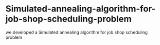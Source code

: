 # Simulated-annealing-algorithm-for-job-shop-scheduling-problem
we developed a Simulated annealing algorithm for job shop scheduling problem
